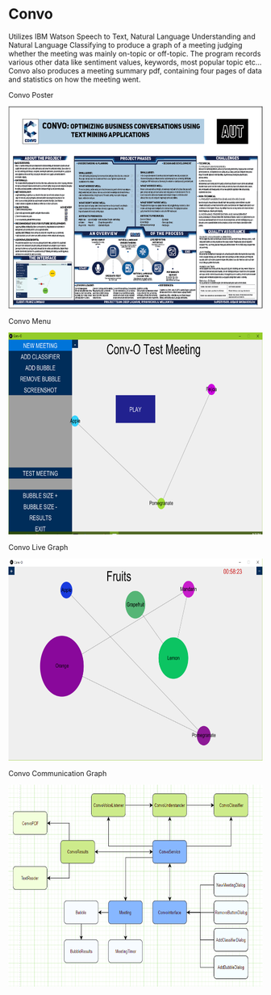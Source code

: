 # Convo
Utilizes IBM Watson Speech to Text, Natural Language Understanding and Natural Language Classifying to produce a graph of a meeting judging whether the meeting was mainly on-topic or off-topic. The program records various other data like sentiment values, keywords, most popular topic etc... Convo also produces a meeting summary pdf, containing four pages of data and statistics on how the meeting went.

Convo Poster

<img src="https://github.com/Ryan-Nichol/Convo/blob/master/PreviewImages/Convo_Poster.png" width="600" height="400" />

Convo Menu

<img src="https://github.com/Ryan-Nichol/Convo/blob/master/PreviewImages/Convo_Menu.png" width="600" height="400" />

Convo Live Graph

<img src="https://github.com/Ryan-Nichol/Convo/blob/master/PreviewImages/Convo_Live.png" width="600" height="400" />

Convo Communication Graph

<img src="https://github.com/Ryan-Nichol/Convo/blob/master/PreviewImages/Convo_Communication.png" width="600" height="400" />
